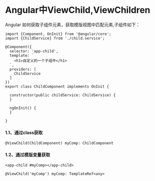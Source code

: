 # Angular中ViewChild,ViewChildren
Angular 如何获取子组件元素，获取模版视图中匹配元素,子组件如下：
```
import {Component, OnInit} from '@angular/core';
import {ChildService} from './child.service';

@Component({
  selector: 'app-child',
  template: `
    <h1>自定义的一个子组件</h1>
  `,
  providers: [
    ChildService
  ]
})
export class ChildComponent implements OnInit {

  constructor(public childService: ChildService) {
  }

  ngOnInit() {
  }

}
```
#### 1.1、通过class获取

`@ViewChild(ChildComponent) myComp: ChildComponent`


#### 1.2、通过模版变量获取

`<app-child #myComp></app-child>`

`@ViewChild('myComp') myComp: TemplateRef<any>`